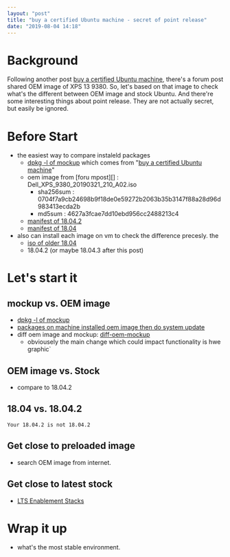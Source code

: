 ```yaml
---
layout: "post"
title: "buy a certified Ubuntu machine - secret of point release"
date: "2019-08-04 14:18"
---
```


# Background
Following another post [buy a certified Ubuntu machine][], there's a forum post shared OEM image of XPS 13 9380. So, let's based on that image to check what's the different between OEM image and stock Ubuntu. And there're some interesting things about point release. They are not actually secret, but easily be ignored.

# Before Start
 - the easiest way to compare instaleld packages
    - [dpkg -l of mockup][] which comes from "[buy a certified Ubuntu machine][]"
    - oem image from [foru mpost][] : Dell_XPS_9380_20190321_210_A02.iso
        - sha256sum : 0704f7a9cb24698b9f18de0e59272b2063b35b3147f88a28d96d983413ecda2b
        - md5sum : 4627a3fcae7dd10ebd956cc2488213c4
    - [manifest of 18.04.2][]
    - [manifest of 18.04][]
 - also can install each image on vm to check the difference precesly. the 
    - [iso of older 18.04][]
    - 18.04.2 (or maybe 18.04.3 after this post)

# Let's start it
## mockup vs. OEM image
 - [dpkg -l of mockup][]
 - [packages on machine installed oem image then do system update](http://paste.ubuntu.com/p/G67nDckDtg/)
 - diff oem image and mockup: [diff-oem-mockup][]
    - obviousely the main change which could impact functionality is hwe graphic`

## OEM image vs. Stock
 - compare to 18.04.2

## 18.04 vs. 18.04.2
```
Your 18.04.2 is not 18.04.2
```

## Get close to preloaded image
 - search OEM image from internet.

## Get close to latest stock
 - [LTS Enablement Stacks][]


# Wrap it up
 - what's the most stable environment.

[diff-oem-mockup]:http://paste.ubuntu.com/p/CcRjRt8RSv/
[manifest of 18.04]:http://old-releases.ubuntu.com/releases/18.04.1/ubuntu-18.04-desktop-amd64.manifest
[iso of older 18.04]:http://old-releases.ubuntu.com/releases/18.04.1/  
[dpkg -l of mockup]:http://paste.ubuntu.com/p/TXFgTZMNnk/
[LTS Enablement Stacks]:https://wiki.ubuntu.com/Kernel/LTSEnablementStack
[forum]:https://askubuntu.com/questions/1136409/new-xps-13-9380-with-ubuntu-18-04-flicker-problems/1149630#1149630
[buy a certified Ubuntu machine]:https://alex-tu-cc.github.io/2019/07/buy-a-certified-ubuntu-machine/
[18.04]:https://wiki.ubuntu.com/BionicBeaver
[manifest of 18.04.2]:http://releases.ubuntu.com/18.04/ubuntu-18.04.2-desktop-amd64.manifest
